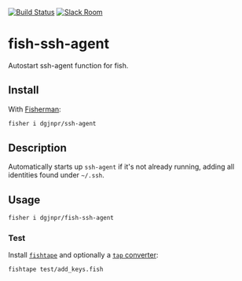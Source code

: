 [![Build Status][travis-badge]][travis-link]
[![Slack Room][slack-badge]][slack-link]

# fish-ssh-agent

Autostart ssh-agent function for fish.

## Install

With [Fisherman](https://github.com/fisherman/fisherman):

```bash
fisher i dgjnpr/ssh-agent
```

## Description

Automatically starts up `ssh-agent` if it's not already running, adding all identities found under `~/.ssh`.

## Usage

```bash
fisher i dgjnpr/fish-ssh-agent
```

### Test

Install [`fishtape`](https://github.com/fisherman/fishtape) and optionally a [`tap` converter](https://github.com/gummesson/tap-min):

```bash
fishtape test/add_keys.fish
```

[travis-link]: https://travis-ci.org/dgjnpr/fish-ssh-agent
[travis-badge]: https://img.shields.io/travis/dgjnpr/fish-ssh-agent.svg?style=flat-square
[slack-link]: https://fisherman-wharf.herokuapp.com/
[slack-badge]: https://img.shields.io/badge/slack-join%20the%20chat-00B9FF.svg?style=flat-square
[Fisherman]: https://github.com/fisherman/fisherman
